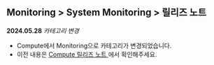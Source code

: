 ## Monitoring > System Monitoring > 릴리즈 노트

**2024.05.28**
*카테고리 변경*
- Compute에서 Monitoring으로 카테고리가 변경되었습니다.
- 이전 내용은 [Compute 릴리즈 노트 ](/zh/Compute/Compute/ko/release-notes/)에서 확인해주세요.
